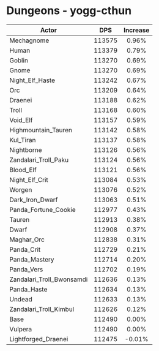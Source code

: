 # Dungeons - yogg-cthun
| Actor | DPS | Increase |
|---|:---:|:---:|
|Mechagnome|113575|0.96%|
|Human|113379|0.79%|
|Goblin|113270|0.69%|
|Gnome|113270|0.69%|
|Night_Elf_Haste|113242|0.67%|
|Orc|113209|0.64%|
|Draenei|113188|0.62%|
|Troll|113168|0.60%|
|Void_Elf|113157|0.59%|
|Highmountain_Tauren|113142|0.58%|
|Kul_Tiran|113137|0.58%|
|Nightborne|113126|0.56%|
|Zandalari_Troll_Paku|113124|0.56%|
|Blood_Elf|113121|0.56%|
|Night_Elf_Crit|113084|0.53%|
|Worgen|113076|0.52%|
|Dark_Iron_Dwarf|113063|0.51%|
|Panda_Fortune_Cookie|112977|0.43%|
|Tauren|112913|0.38%|
|Dwarf|112908|0.37%|
|Maghar_Orc|112838|0.31%|
|Panda_Crit|112729|0.21%|
|Panda_Mastery|112714|0.20%|
|Panda_Vers|112702|0.19%|
|Zandalari_Troll_Bwonsamdi|112636|0.13%|
|Panda_Haste|112634|0.13%|
|Undead|112633|0.13%|
|Zandalari_Troll_Kimbul|112626|0.12%|
|Base|112490|0.00%|
|Vulpera|112490|0.00%|
|Lightforged_Draenei|112475|-0.01%|
